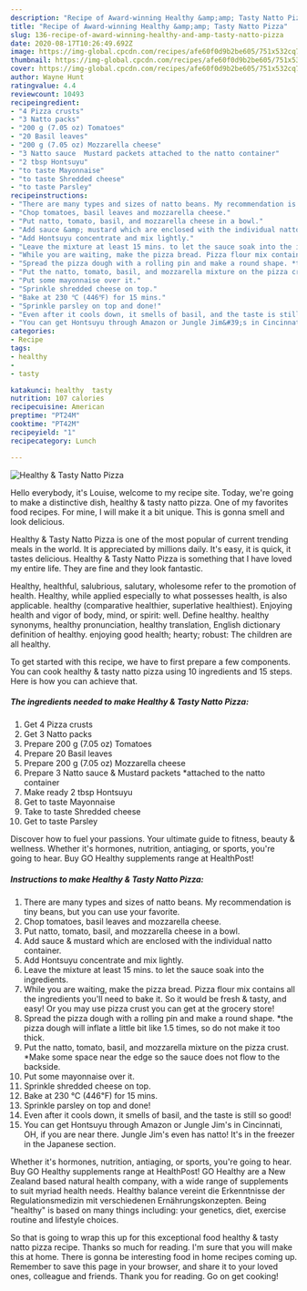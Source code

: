 ```yaml
---
description: "Recipe of Award-winning Healthy &amp;amp; Tasty Natto Pizza"
title: "Recipe of Award-winning Healthy &amp;amp; Tasty Natto Pizza"
slug: 136-recipe-of-award-winning-healthy-and-amp-tasty-natto-pizza
date: 2020-08-17T10:26:49.692Z
image: https://img-global.cpcdn.com/recipes/afe60f0d9b2be605/751x532cq70/healthy-tasty-natto-pizza-recipe-main-photo.jpg
thumbnail: https://img-global.cpcdn.com/recipes/afe60f0d9b2be605/751x532cq70/healthy-tasty-natto-pizza-recipe-main-photo.jpg
cover: https://img-global.cpcdn.com/recipes/afe60f0d9b2be605/751x532cq70/healthy-tasty-natto-pizza-recipe-main-photo.jpg
author: Wayne Hunt
ratingvalue: 4.4
reviewcount: 10493
recipeingredient:
- "4 Pizza crusts"
- "3 Natto packs"
- "200 g (7.05 oz) Tomatoes"
- "20 Basil leaves"
- "200 g (7.05 oz) Mozzarella cheese"
- "3 Natto sauce  Mustard packets attached to the natto container"
- "2 tbsp Hontsuyu"
- "to taste Mayonnaise"
- "to taste Shredded cheese"
- "to taste Parsley"
recipeinstructions:
- "There are many types and sizes of natto beans. My recommendation is tiny beans, but you can use your favorite."
- "Chop tomatoes, basil leaves and mozzarella cheese."
- "Put natto, tomato, basil, and mozzarella cheese in a bowl."
- "Add sauce &amp; mustard which are enclosed with the individual natto container."
- "Add Hontsuyu concentrate and mix lightly."
- "Leave the mixture at least 15 mins. to let the sauce soak into the ingredients."
- "While you are waiting, make the pizza bread. Pizza flour mix contains all the ingredients you&#39;ll need to bake it. So it would be fresh &amp; tasty, and easy! Or you may use pizza crust you can get at the grocery store!"
- "Spread the pizza dough with a rolling pin and make a round shape. *the pizza dough will inflate a little bit like 1.5 times, so do not make it too thick."
- "Put the natto, tomato, basil, and mozzarella mixture on the pizza crust. *Make some space near the edge so the sauce does not flow to the backside."
- "Put some mayonnaise over it."
- "Sprinkle shredded cheese on top."
- "Bake at 230 ℃ (446℉) for 15 mins."
- "Sprinkle parsley on top and done!"
- "Even after it cools down, it smells of basil, and the taste is still so good!"
- "You can get Hontsuyu through Amazon or Jungle Jim&#39;s in Cincinnati, OH, if you are near there. Jungle Jim&#39;s even has natto! It&#39;s in the freezer in the Japanese section."
categories:
- Recipe
tags:
- healthy
- 
- tasty

katakunci: healthy  tasty 
nutrition: 107 calories
recipecuisine: American
preptime: "PT24M"
cooktime: "PT42M"
recipeyield: "1"
recipecategory: Lunch

---
```



![Healthy &amp; Tasty Natto Pizza](https://img-global.cpcdn.com/recipes/afe60f0d9b2be605/751x532cq70/healthy-tasty-natto-pizza-recipe-main-photo.jpg)

Hello everybody, it's Louise, welcome to my recipe site. Today, we're going to make a distinctive dish, healthy &amp; tasty natto pizza. One of my favorites food recipes. For mine, I will make it a bit unique. This is gonna smell and look delicious.

Healthy &amp; Tasty Natto Pizza is one of the most popular of current trending meals in the world. It is appreciated by millions daily. It's easy, it is quick, it tastes delicious. Healthy &amp; Tasty Natto Pizza is something that I have loved my entire life. They are fine and they look fantastic.

Healthy, healthful, salubrious, salutary, wholesome refer to the promotion of health. Healthy, while applied especially to what possesses health, is also applicable. healthy (comparative healthier, superlative healthiest). Enjoying health and vigor of body, mind, or spirit: well. Define healthy. healthy synonyms, healthy pronunciation, healthy translation, English dictionary definition of healthy. enjoying good health; hearty; robust: The children are all healthy.


To get started with this recipe, we have to first prepare a few components. You can cook healthy &amp; tasty natto pizza using 10 ingredients and 15 steps. Here is how you can achieve that.

<!--inarticleads1-->

##### The ingredients needed to make Healthy &amp; Tasty Natto Pizza:

1. Get 4 Pizza crusts
1. Get 3 Natto packs
1. Prepare 200 g (7.05 oz) Tomatoes
1. Prepare 20 Basil leaves
1. Prepare 200 g (7.05 oz) Mozzarella cheese
1. Prepare 3 Natto sauce &amp; Mustard packets *attached to the natto container
1. Make ready 2 tbsp Hontsuyu
1. Get to taste Mayonnaise
1. Take to taste Shredded cheese
1. Get to taste Parsley


Discover how to fuel your passions. Your ultimate guide to fitness, beauty &amp; wellness. Whether it&#39;s hormones, nutrition, antiaging, or sports, you&#39;re going to hear. Buy GO Healthy supplements range at HealthPost! 

<!--inarticleads2-->

##### Instructions to make Healthy &amp; Tasty Natto Pizza:

1. There are many types and sizes of natto beans. My recommendation is tiny beans, but you can use your favorite.
1. Chop tomatoes, basil leaves and mozzarella cheese.
1. Put natto, tomato, basil, and mozzarella cheese in a bowl.
1. Add sauce &amp; mustard which are enclosed with the individual natto container.
1. Add Hontsuyu concentrate and mix lightly.
1. Leave the mixture at least 15 mins. to let the sauce soak into the ingredients.
1. While you are waiting, make the pizza bread. Pizza flour mix contains all the ingredients you&#39;ll need to bake it. So it would be fresh &amp; tasty, and easy! Or you may use pizza crust you can get at the grocery store!
1. Spread the pizza dough with a rolling pin and make a round shape. *the pizza dough will inflate a little bit like 1.5 times, so do not make it too thick.
1. Put the natto, tomato, basil, and mozzarella mixture on the pizza crust. *Make some space near the edge so the sauce does not flow to the backside.
1. Put some mayonnaise over it.
1. Sprinkle shredded cheese on top.
1. Bake at 230 ℃ (446℉) for 15 mins.
1. Sprinkle parsley on top and done!
1. Even after it cools down, it smells of basil, and the taste is still so good!
1. You can get Hontsuyu through Amazon or Jungle Jim&#39;s in Cincinnati, OH, if you are near there. Jungle Jim&#39;s even has natto! It&#39;s in the freezer in the Japanese section.


Whether it&#39;s hormones, nutrition, antiaging, or sports, you&#39;re going to hear. Buy GO Healthy supplements range at HealthPost! GO Healthy are a New Zealand based natural health company, with a wide range of supplements to suit myriad health needs. Healthy balance vereint die Erkenntnisse der Regulationsmedizin mit verschiedenen Ernährungskonzepten. Being &#34;healthy&#34; is based on many things including: your genetics, diet, exercise routine and lifestyle choices. 

So that is going to wrap this up for this exceptional food healthy &amp; tasty natto pizza recipe. Thanks so much for reading. I'm sure that you will make this at home. There is gonna be interesting food in home recipes coming up. Remember to save this page in your browser, and share it to your loved ones, colleague and friends. Thank you for reading. Go on get cooking!
